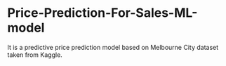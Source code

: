 # Price-Prediction-For-Sales-ML-model
It is a predictive price prediction model based on Melbourne City dataset taken from Kaggle.
